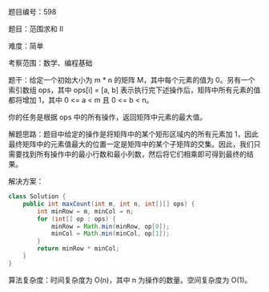 题目编号：598

题目：范围求和 II

难度：简单

考察范围：数学、编程基础

题干：给定一个初始大小为 m * n 的矩阵 M，其中每个元素的值为 0。另有一个索引数组 ops，其中 ops[i] = [a, b] 表示执行完下述操作后，矩阵中所有元素的值都将增加 1，其中 0 <= a < m 且 0 <= b < n。

你的任务是根据 ops 中的所有操作，返回矩阵中元素的最大值。


解题思路：题目中给定的操作是将矩阵中的某个矩形区域内的所有元素加 1，因此最终矩阵中的元素值最大的位置一定是矩阵中的某个子矩阵的交集。因此，我们只需要找到所有操作中的最小行数和最小列数，然后将它们相乘即可得到最终的结果。

解决方案：

```java
class Solution {
    public int maxCount(int m, int n, int[][] ops) {
        int minRow = m, minCol = n;
        for (int[] op : ops) {
            minRow = Math.min(minRow, op[0]);
            minCol = Math.min(minCol, op[1]);
        }
        return minRow * minCol;
    }
}
```

算法复杂度：时间复杂度为 O(n)，其中 n 为操作的数量。空间复杂度为 O(1)。